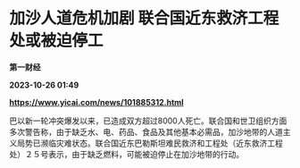 # 加沙人道危机加剧 联合国近东救济工程处或被迫停工
**第一财经**

**2023-10-26 01:49**

**https://www.yicai.com/news/101885312.html**

巴以新一轮冲突爆发以来，已造成双方超过8000人死亡。联合国和世卫组织方面多次警告称，由于缺乏水、电、药品、食品及其他基本必需品，加沙地带的人道主义局势已濒临灾难状态。联合国近东巴勒斯坦难民救济和工程处（近东救济工程处）２５号表示，由于缺乏燃料，可能被迫停止在加沙地带的行动。